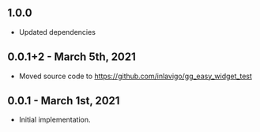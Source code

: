 ## 1.0.0

- Updated dependencies

## 0.0.1+2 - March 5th, 2021

- Moved source code to https://github.com/inlavigo/gg_easy_widget_test

## 0.0.1 - March 1st, 2021

- Initial implementation.
